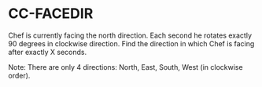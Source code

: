 # CC-FACEDIR
Chef is currently facing the north direction. Each second he rotates exactly 90 degrees in clockwise direction. Find the direction in which Chef is facing after exactly X seconds.

Note: There are only 4 directions: North, East, South, West (in clockwise order).
